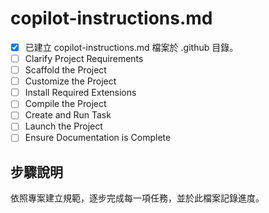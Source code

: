 # copilot-instructions.md

- [x] 已建立 copilot-instructions.md 檔案於 .github 目錄。
- [ ] Clarify Project Requirements
- [ ] Scaffold the Project
- [ ] Customize the Project
- [ ] Install Required Extensions
- [ ] Compile the Project
- [ ] Create and Run Task
- [ ] Launch the Project
- [ ] Ensure Documentation is Complete

## 步驟說明

依照專案建立規範，逐步完成每一項任務，並於此檔案記錄進度。

